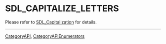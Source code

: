 # SDL_CAPITALIZE_LETTERS

Please refer to [SDL_Capitalization](SDL_Capitalization) for details.

----
[CategoryAPI](CategoryAPI), [CategoryAPIEnumerators](CategoryAPIEnumerators)

